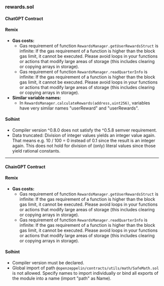### rewards.sol

#### ChatGPT Contract

#### Remix
- **Gas costs:**
  - Gas requirement of function `RewardsManager.getUserRewardsStruct` is infinite: If the gas requirement of a function is higher than the block gas limit, it cannot be executed. Please avoid loops in your functions or actions that modify large areas of storage (this includes clearing or copying arrays in storage).
  - Gas requirement of function `RewardsManager.readQuarterInfo` is infinite: If the gas requirement of a function is higher than the block gas limit, it cannot be executed. Please avoid loops in your functions or actions that modify large areas of storage (this includes clearing or copying arrays in storage).
- **Similar variable names:**
  - In `RewardsManager.calculateRewards(address,uint256)`, variables have very similar names "userReward" and "userRewards".

#### Solhint
- Compiler version ^0.8.0 does not satisfy the ^0.5.8 semver requirement.
- Data truncated: Division of integer values yields an integer value again. That means e.g. 10 / 100 = 0 instead of 0.1 since the result is an integer again. This does not hold for division of (only) literal values since those yield rational constants.

---

#### ChainGPT Contract

#### Remix
- **Gas costs:**
  - Gas requirement of function `RewardsManager.getUserRewardsStruct` is infinite: If the gas requirement of a function is higher than the block gas limit, it cannot be executed. Please avoid loops in your functions or actions that modify large areas of storage (this includes clearing or copying arrays in storage).
  - Gas requirement of function `RewardsManager.readQuarterInfo` is infinite: If the gas requirement of a function is higher than the block gas limit, it cannot be executed. Please avoid loops in your functions or actions that modify large areas of storage (this includes clearing or copying arrays in storage).

#### Solhint
- Compiler version must be declared.
- Global import of path `@openzeppelin/contracts/utils/math/SafeMath.sol` is not allowed. Specify names to import individually or bind all exports of the module into a name (import "path" as Name).
